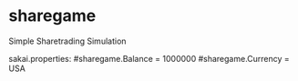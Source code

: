 # sharegame
 Simple Sharetrading Simulation

sakai.properties:
#sharegame.Balance = 1000000
#sharegame.Currency = USA

